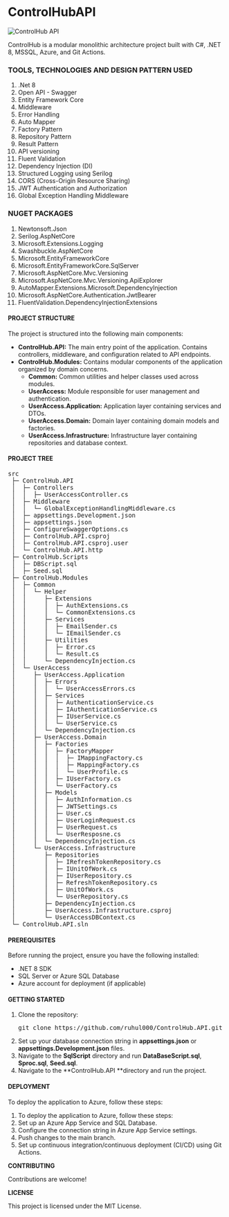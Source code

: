 # ControlHubAPI
![ControlHub API](https://github.com/ruhul000/ControlHub.API/assets/38735317/76d26efe-d5c5-44e7-be43-8bd18f3dcf36)

ControlHub is a modular monolithic architecture project built with C#, .NET 8, MSSQL, Azure, and Git Actions.

### **TOOLS, TECHNOLOGIES AND DESIGN PATTERN USED** 
1. .Net 8
2. Open API - Swagger
3. Entity Framework Core
4. Middleware
5. Error Handling
6. Auto Mapper
7. Factory Pattern
8. Repository Pattern
9. Result Pattern
10. API versioning
11. Fluent Validation
12. Dependency Injection (DI)
13. Structured Logging using Serilog
14. CORS (Cross-Origin Resource Sharing)
15. JWT Authentication and Authorization
16. Global Exception Handling Middleware 

### **NUGET PACKAGES** 
1. Newtonsoft.Json
2. Serilog.AspNetCore
3. Microsoft.Extensions.Logging
4. Swashbuckle.AspNetCore
5. Microsoft.EntityFrameworkCore
6. Microsoft.EntityFrameworkCore.SqlServer
7. Microsoft.AspNetCore.Mvc.Versioning
8. Microsoft.AspNetCore.Mvc.Versioning.ApiExplorer
9. AutoMapper.Extensions.Microsoft.DependencyInjection
10. Microsoft.AspNetCore.Authentication.JwtBearer
11. FluentValidation.DependencyInjectionExtensions

#### **PROJECT STRUCTURE**
The project is structured into the following main components:

- **ControlHub.API:** The main entry point of the application. Contains controllers, middleware, and configuration related to API endpoints.
- **ControlHub.Modules:** Contains modular components of the application organized by domain concerns.
	- **Common:** Common utilities and helper classes used across modules.
	- **UserAccess:** Module responsible for user management and authentication.
	- **UserAccess.Application:** Application layer containing services and DTOs.
	- **UserAccess.Domain:** Domain layer containing domain models and factories.
	- **UserAccess.Infrastructure:** Infrastructure layer containing repositories and database context.

#### **PROJECT TREE**
<pre>
src
 ├─ ControlHub.API
 │  ├─ Controllers
 │  │  ├─ UserAccessController.cs
 │  ├─ Middleware
 │  │  └─ GlobalExceptionHandlingMiddleware.cs
 │  ├─ appsettings.Development.json
 │  ├─ appsettings.json
 │  ├─ ConfigureSwaggerOptions.cs
 │  ├─ ControlHub.API.csproj
 │  ├─ ControlHub.API.csproj.user
 │  └─ ControlHub.API.http
 ├─ ControlHub.Scripts
 │  ├─ DBScript.sql
 │  ├─ Seed.sql
 ├─ ControlHub.Modules
 │  ├─ Common
 │  │  └─ Helper
 │  │     ├─ Extensions
 │  │     │  ├─ AuthExtensions.cs
 │  │     │  └─ CommonExtensions.cs
 │  │     ├─ Services
 │  │     │  ├─ EmailSender.cs
 │  │     │  └─ IEmailSender.cs
 │  │     ├─ Utilities
 │  │     │  ├─ Error.cs
 │  │     │  └─ Result.cs
 │  │     └─ DependencyInjection.cs
 │  └─ UserAccess
 │     ├─ UserAccess.Application
 │     │  ├─ Errors
 │     │  │  └─ UserAccessErrors.cs
 │     │  ├─ Services
 │     │  │  ├─ AuthenticationService.cs
 │     │  │  ├─ IAuthenticationService.cs
 │     │  │  ├─ IUserService.cs
 │     │  │  └─ UserService.cs
 │     │  └─ DependencyInjection.cs
 │     ├─ UserAccess.Domain
 │     │  ├─ Factories
 │     │  │  ├─ FactoryMapper
 │     │  │  │  ├─ IMappingFactory.cs
 │     │  │  │  ├─ MappingFactory.cs
 │     │  │  │  └─ UserProfile.cs
 │     │  │  ├─ IUserFactory.cs
 │     │  │  └─ UserFactory.cs
 │     │  ├─ Models
 │     │  │  ├─ AuthInformation.cs
 │     │  │  ├─ JWTSettings.cs
 │     │  │  ├─ User.cs
 │     │  │  ├─ UserLoginRequest.cs
 │     │  │  ├─ UserRequest.cs
 │     │  │  └─ UserResposne.cs
 │     │  └─ DependencyInjection.cs
 │     └─ UserAccess.Infrastructure
 │        ├─ Repositories
 │        │  ├─ IRefreshTokenRepository.cs
 │        │  ├─ IUnitOfWork.cs
 │        │  ├─ IUserRepository.cs
 │        │  ├─ RefreshTokenRepository.cs
 │        │  ├─ UnitOfWork.cs
 │        │  └─ UserRepository.cs
 │        ├─ DependencyInjection.cs
 │        ├─ UserAccess.Infrastructure.csproj
 │        └─ UserAccessDBContext.cs
 └─ ControlHub.API.sln
</pre>

#### **PREREQUISITES**
Before running the project, ensure you have the following installed:

- .NET 8 SDK
- SQL Server or Azure SQL Database
- Azure account for deployment (if applicable)

#### **GETTING STARTED**
1. Clone the repository:
    <pre>git clone https://github.com/ruhul000/ControlHub.API.git</pre>
2. Set up your database connection string in **appsettings.json** or **appsettings.Development.json** files.
3. Navigate to the **SqlScript** directory and run **DataBaseScript.sql**, **Sproc.sql**, **Seed.sql**.
4. Navigate to the **ControlHub.API **directory and run the project.

#### DEPLOYMENT
To deploy the application to Azure, follow these steps:

1. To deploy the application to Azure, follow these steps:
2. Set up an Azure App Service and SQL Database.
3. Configure the connection string in Azure App Service settings.
4. Push changes to the main branch.
5. Set up continuous integration/continuous deployment (CI/CD) using Git Actions.

**CONTRIBUTING**

Contributions are welcome!

**LICENSE**

This project is licensed under the MIT License.
